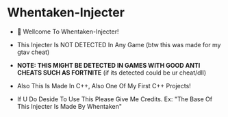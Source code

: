 # Whentaken-Injecter

- 👋 Wellcome To Whentaken-Injecter!

- This Injecter Is NOT DETECTED In Any Game (btw this was made for my gtav cheat)
- **NOTE: THIS MIGHT BE DETECTED IN GAMES WITH GOOD ANTI CHEATS SUCH AS FORTNITE** (if its detected could be ur cheat/dll)
- Also This Is Made In C++, Also One Of My First C++ Projects!
- If U Do Deside To Use This Please Give Me Credits. Ex: "The Base Of This Injecter Is Made By Whentaken"

